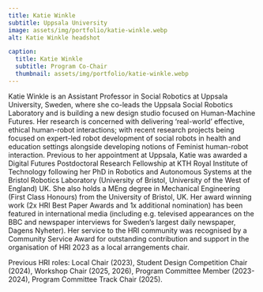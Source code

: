 ```yaml
---
title: Katie Winkle
subtitle: Uppsala University
image: assets/img/portfolio/katie-winkle.webp
alt: Katie Winkle headshot

caption:
  title: Katie Winkle
  subtitle: Program Co-Chair
  thumbnail: assets/img/portfolio/katie-winkle.webp
---
```

Katie Winkle is an Assistant Professor in Social Robotics at Uppsala University, Sweden, where she co-leads the Uppsala Social Robotics Laboratory and is building a new design studio focused on Human-Machine Futures. Her research is concerned with delivering ‘real-world’ effective, ethical human-robot interactions; with recent research projects being focused on expert-led robot development of social robots in health and education settings alongside developing notions of Feminist human-robot interaction. Previous to her appointment at Uppsala, Katie was awarded a Digital Futures Postdoctoral Research Fellowship at KTH Royal Institute of Technology following her PhD in Robotics and Autonomous Systems at the Bristol Robotics Laboratory (University of Bristol, University of the West of England) UK. She also holds a MEng degree in Mechanical Engineering (First Class Honours) from the University of Bristol, UK. Her award winning work (2x HRI Best Paper Awards and 1x additional nomination) has been featured in international media (including e.g. televised appearances on the BBC and newspaper interviews for Sweden’s largest daily newspaper, Dagens Nyheter). Her service to the HRI community was recognised by a Community Service Award for outstanding contribution and support in the organisation of HRI 2023 as a local arrangements chair.

Previous HRI roles: Local Chair (2023), Student Design Competition Chair (2024), Workshop Chair (2025, 2026), Program Committee Member (2023-2024), Program Committee Track Chair (2025).  


